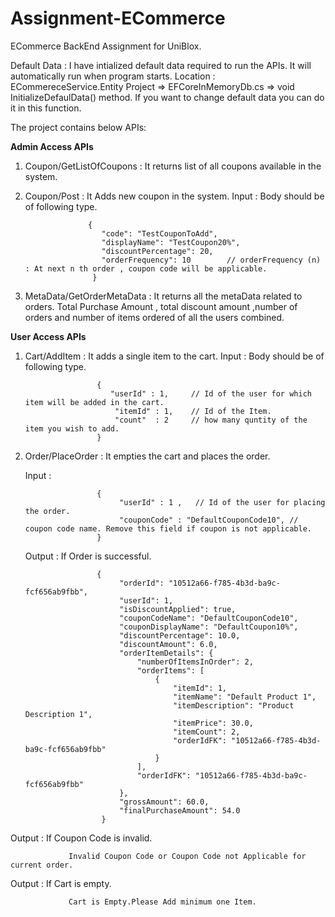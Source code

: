 # Assignment-ECommerce
ECommerce BackEnd Assignment for UniBlox.

Default Data :
   I have intialized default data required to run the APIs.
   It will automatically run when program starts.
   Location : ECommereceService.Entity Project => EFCoreInMemoryDb.cs => void InitializeDefaulData() method.
   If you want to change default data you can do it in this function.

The project contains below APIs:

 **Admin Access APIs**
 
1) Coupon/GetListOfCoupons : It returns list of all coupons available in the system.
2) Coupon/Post : It Adds new coupon in the system.
            Input : Body should be of following type.
            
                     {
                        "code": "TestCouponToAdd",
                        "displayName": "TestCoupon20%",
                        "discountPercentage": 20,
                        "orderFrequency": 10        // orderFrequency (n) : At next n th order , coupon code will be applicable.
                      }
3) MetaData/GetOrderMetaData : It returns all the metaData related to orders. Total Purchase Amount , total discount amount ,number of orders and number of items ordered of all the users combined.                     

**User Access APIs**

1) Cart/AddItem : It adds a single item to the cart. 
                 Input : Body should be of following type.
                 
                       {
                          "userId" : 1,     // Id of the user for which item will be added in the cart.
                           "itemId" : 1,    // Id of the Item.
                           "count"  : 2     // how many quntity of the item you wish to add.
                       }
                       
 2) Order/PlaceOrder : It empties the cart and places the order.
 
       Input : 
                 
                        {
                             "userId" : 1 ,   // Id of the user for placing the order.
                             "couponCode" : "DefaultCouponCode10", //  coupon code name. Remove this field if coupon is not applicable.
                        }
       
       Output :  If Order is successful.
    
                        {
                             "orderId": "10512a66-f785-4b3d-ba9c-fcf656ab9fbb",
                             "userId": 1,
                             "isDiscountApplied": true,
                             "couponCodeName": "DefaultCouponCode10",
                             "couponDisplayName": "DefaultCoupon10%",
                             "discountPercentage": 10.0,
                             "discountAmount": 6.0,
                             "orderItemDetails": {
                                 "numberOfItemsInOrder": 2,
                                 "orderItems": [
                                     {
                                         "itemId": 1,
                                         "itemName": "Default Product 1",
                                         "itemDescription": "Product Description 1",
                                         "itemPrice": 30.0,
                                         "itemCount": 2,
                                         "orderIdFK": "10512a66-f785-4b3d-ba9c-fcf656ab9fbb"
                                     }
                                 ],
                                 "orderIdFK": "10512a66-f785-4b3d-ba9c-fcf656ab9fbb"
                             },
                             "grossAmount": 60.0,
                             "finalPurchaseAmount": 54.0
                         }
  
  Output :  If Coupon Code is invalid.
  
                 Invalid Coupon Code or Coupon Code not Applicable for current order.
                 
  Output : If  Cart is empty.
  
                 Cart is Empty.Please Add minimum one Item.
